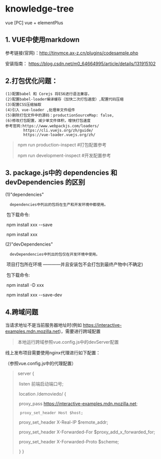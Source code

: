 # knowledge-tree
vue [PC]
vue + elementPlus

## 1. VUE中使用markdown
   参考链接(官网)：http://tinymce.ax-z.cn/plugins/codesample.php

   安装指南： https://blog.csdn.net/m0_64664995/article/details/131915102

## 2.打包优化问题：
    (1)配置babel 和 Corejs 将ES6进行语法兼容，
    (2)配置babel-loader编译缓存（加快二次打包速度）,配置代码压缩
    (3)配置CSS压缩抽取
    (4)引入 vue-loader ,处理单文件组件
    (5)删除打包文件中的源码：productionSourceMap: false,    
    (6)修改打包配置，减少单文件体积，增快打包速度
    参考官网:https://www.webpackjs.com/loaders/
            https://cli.vuejs.org/zh/guide/
            https://vue-loader.vuejs.org/zh/
            

>npm run production-inspect       #打包配置参考
>
>npm run development-inspect   #开发配置参考

## 3. package.js中的 dependencies 和 devDependencies 的区别

   (1)"dependencies"   
     
      dependencies中列出的包将在生产和开发环境中都使用。

​       包下载命令:

​            npm install xxx --save

​            npm  install xxx

   (2)"devDependencies"

      devDependencies中列出的包仅在开发环境中使用。


​      项目打包所在环境 ————并且安装包不会打包到最终产物中(不确定)

​      包下载命令:

​           npm install -D   xxx 

​           npm install  xxx --save-dev

## 4.跨域问题

当请求地址不是当前服务器地址时(例如 https://interactive-examples.mdn.mozilla.net)，需要进行跨域配置

> 本地运行跨域参照vue.config.js中的devServer配置

线上发布项目需要使用nginx代理进行如下配置：

（参照vue.config.js中的代理配置）

>server {
>
>​    listen 前端启动端口号;
>
>​    location /demoviedo/ {
>
>​        proxy_pass https://interactive-examples.mdn.mozilla.net;
>
> 	   proxy_set_header Host $host;
>
>​        proxy_set_header X-Real-IP $remote_addr;
>
>​        proxy_set_header X-Forwarded-For $proxy_add_x_forwarded_for;
>
>​	    proxy_set_header X-Forwarded-Proto $scheme;
>
>​    }
>}






